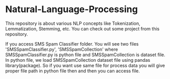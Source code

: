 # Natural-Language-Processing
This repository is about various NLP concepts like Tokenization, Lemmatization, Stemming, etc. You can check out some project from this repository.

If you access SMS Spam Classifier folder. You will see two files 'SMSSpamClassifier.py', 'SMSSpamCollection' 
where SMSSpamClassifier.py is python file and SMSSpamCollection is dataset file.
In python file, we load SMSSpamCollection dataset file using pandas library(package).
So if you want use same file for process data you will give proper file path in python file
then and then you can access file.
